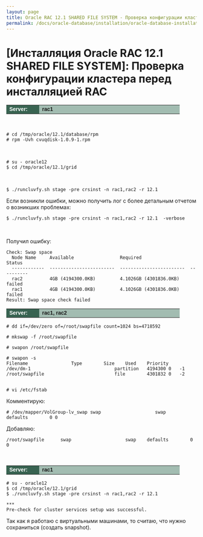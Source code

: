 ```yaml
---
layout: page
title: Oracle RAC 12.1 SHARED FILE SYSTEM - Проверка конфигурации кластера перед инсталляцией RAC
permalink: /docs/oracle-database/installation/oracle-database-installation/distributed/rac/linux/6.7/oracle/12.1/shared-file-system/check-environment-before-install/
---
```


# [Инсталляция Oracle RAC 12.1 SHARED FILE SYSTEM]: Проверка конфигурации кластера перед инсталляцией RAC



<table cellpadding="4" cellspacing="2" align="center" border="0" width="100%">
	<tr>
		<td style="color: rgb(255, 255, 255);" bgcolor="#386351" width="14%"><span style="font-family: Arial,Helvetica,sans-serif; font-size: 14px;"><strong>Server:</strong></span></td>
		<td height="20" bgcolor="#a2bcb1" width="60%"><span style="font-family: Arial,Helvetica,sans-serif; font-size: 14px;"><strong>rac1</strong></span></td>
	</tr>
</table>



<br/>

	# cd /tmp/oracle/12.1/database/rpm
	# rpm -Uvh cvuqdisk-1.0.9-1.rpm

<br/>

	# su - oracle12
	$ cd /tmp/oracle/12.1/grid


<br/>

	$ ./runcluvfy.sh stage -pre crsinst -n rac1,rac2 -r 12.1

Если возникли ошибки, можно получить лог с более детальным отчетом о возникших проблемах:

	$ ./runcluvfy.sh stage -pre crsinst -n rac1,rac2 -r 12.1  -verbose


<br/>

Получил ошибку:

	Check: Swap space
	  Node Name     Available                 Required                  Status
	  ------------  ------------------------  ------------------------  ----------
	  rac2          4GB (4194300.0KB)         4.1026GB (4301836.0KB)    failed
	  rac1          4GB (4194300.0KB)         4.1026GB (4301836.0KB)    failed
	Result: Swap space check failed




<table cellpadding="4" cellspacing="2" align="center" border="0" width="100%">
	<tr>
		<td style="color: rgb(255, 255, 255);" bgcolor="#386351" width="14%"><span style="font-family: Arial,Helvetica,sans-serif; font-size: 14px;"><strong>Server:</strong></span></td>
		<td height="20" bgcolor="#a2bcb1" width="60%"><span style="font-family: Arial,Helvetica,sans-serif; font-size: 14px;"><strong>rac1, rac2</strong></span></td>
	</tr>
</table>


	# dd if=/dev/zero of=/root/swapfile count=1024 bs=4718592

	# mkswap -f /root/swapfile

	# swapon /root/swapfile

	# swapon -s
	Filename				Type		Size	Used	Priority
	/dev/dm-1                               partition	4194300	0	-1
	/root/swapfile                          file		4301832	0	-2


	# vi /etc/fstab

Комментирую:

	# /dev/mapper/VolGroup-lv_swap swap                    swap    defaults        0 0


Добавляю:

	/root/swapfile      swap                    swap    defaults        0 0



<br/>


<table cellpadding="4" cellspacing="2" align="center" border="0" width="100%">
	<tr>
		<td style="color: rgb(255, 255, 255);" bgcolor="#386351" width="14%"><span style="font-family: Arial,Helvetica,sans-serif; font-size: 14px;"><strong>Server:</strong></span></td>
		<td height="20" bgcolor="#a2bcb1" width="60%"><span style="font-family: Arial,Helvetica,sans-serif; font-size: 14px;"><strong>rac1</strong></span></td>
	</tr>
</table>

	# su - oracle12
	$ cd /tmp/oracle/12.1/grid
	$ ./runcluvfy.sh stage -pre crsinst -n rac1,rac2 -r 12.1

	***
	Pre-check for cluster services setup was successful.



Так как я работаю с виртуальными машинами, то считаю, что нужно сохраниться (создать snapshot).

